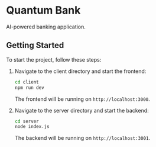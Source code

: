
# Quantum Bank
AI-powered banking application.

## Getting Started

To start the project, follow these steps:

1. Navigate to the client directory and start the frontend:

   ```bash
   cd client
   npm run dev
   ```

   The frontend will be running on `http://localhost:3000`.

2. Navigate to the server directory and start the backend:

   ```bash
   cd server
   node index.js
   ```

   The backend will be running on `http://localhost:3001`.
